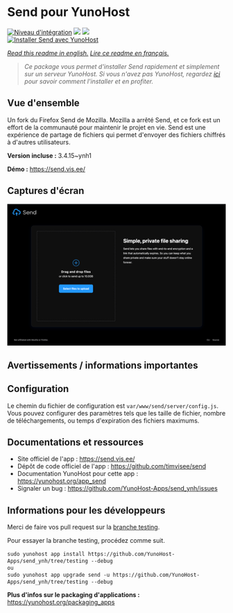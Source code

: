 # Send pour YunoHost

[![Niveau d'intégration](https://dash.yunohost.org/integration/send.svg)](https://dash.yunohost.org/appci/app/send) ![](https://ci-apps.yunohost.org/ci/badges/send.status.svg) ![](https://ci-apps.yunohost.org/ci/badges/send.maintain.svg)  
[![Installer Send avec YunoHost](https://install-app.yunohost.org/install-with-yunohost.svg)](https://install-app.yunohost.org/?app=send)

*[Read this readme in english.](./README.md)*
*[Lire ce readme en français.](./README_fr.md)*

> *Ce package vous permet d'installer Send rapidement et simplement sur un serveur YunoHost.
Si vous n'avez pas YunoHost, regardez [ici](https://yunohost.org/#/install) pour savoir comment l'installer et en profiter.*

## Vue d'ensemble

Un fork du Firefox Send de Mozilla. Mozilla a arrêté Send, et ce fork est un effort de la communauté pour maintenir le projet en vie.
Send est une expérience de partage de fichiers qui permet d'envoyer des fichiers chiffrés à d'autres utilisateurs.


**Version incluse :** 3.4.15~ynh1

**Démo :** https://send.vis.ee/

## Captures d'écran

![](./doc/screenshots/screenshot.png)

## Avertissements / informations importantes

## Configuration

Le chemin du fichier de configuration est `var/www/send/server/config.js`.
Vous pouvez configurer des paramètres tels que les taille de fichier, nombre de téléchargements, ou temps d'expiration des fichiers maximums.

## Documentations et ressources

* Site officiel de l'app : https://send.vis.ee/
* Dépôt de code officiel de l'app : https://github.com/timvisee/send
* Documentation YunoHost pour cette app : https://yunohost.org/app_send
* Signaler un bug : https://github.com/YunoHost-Apps/send_ynh/issues

## Informations pour les développeurs

Merci de faire vos pull request sur la [branche testing](https://github.com/YunoHost-Apps/send_ynh/tree/testing).

Pour essayer la branche testing, procédez comme suit.
```
sudo yunohost app install https://github.com/YunoHost-Apps/send_ynh/tree/testing --debug
ou
sudo yunohost app upgrade send -u https://github.com/YunoHost-Apps/send_ynh/tree/testing --debug
```

**Plus d'infos sur le packaging d'applications :** https://yunohost.org/packaging_apps